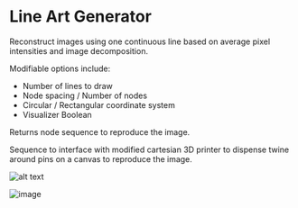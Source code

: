 # Line Art Generator
Reconstruct images using one continuous line based on average pixel intensities and image decomposition.

Modifiable options include:
- Number of lines to draw
- Node spacing / Number of nodes
- Circular / Rectangular coordinate system
- Visualizer Boolean

Returns node sequence to reproduce the image.

Sequence to interface with modified cartesian 3D printer to dispense twine around pins on a canvas to reproduce the image.


![alt text](https://github.com/dillondornellas/LineArt/blob/main/draw_face.gif?raw=true)


![image](https://user-images.githubusercontent.com/59612532/127922236-7324cd2e-5a3d-40d1-bf4a-c34da2212417.png)
